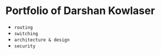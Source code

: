 ---
---

# Portfolio of Darshan Kowlaser

- `routing`
- `switching`
- `architecture & design`
- `security`